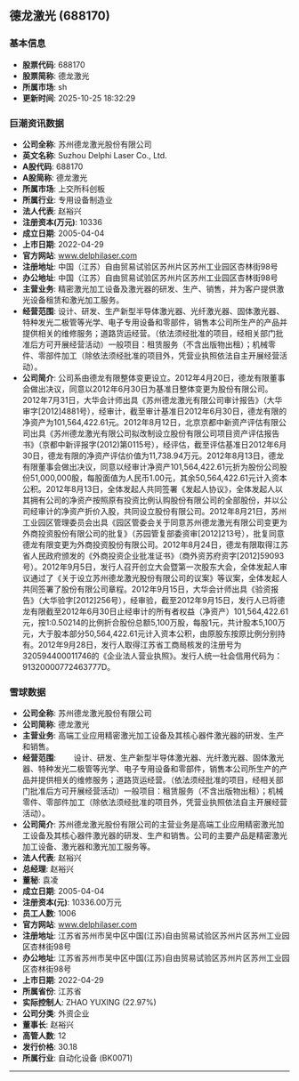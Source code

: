 ## 德龙激光 (688170)

### 基本信息

- **股票代码**: 688170
- **股票简称**: 德龙激光
- **所属市场**: sh
- **更新时间**: 2025-10-25 18:32:29

### 巨潮资讯数据

- **公司全称**: 苏州德龙激光股份有限公司
- **英文名称**: Suzhou Delphi Laser Co., Ltd.
- **A股代码**: 688170
- **A股简称**: 德龙激光
- **所属市场**: 上交所科创板
- **所属行业**: 专用设备制造业
- **法人代表**: 赵裕兴
- **注册资本(万元)**: 10336
- **成立日期**: 2005-04-04
- **上市日期**: 2022-04-29
- **官方网站**: www.delphilaser.com
- **注册地址**: 中国（江苏）自由贸易试验区苏州片区苏州工业园区杏林街98号
- **办公地址**: 中国（江苏）自由贸易试验区苏州片区苏州工业园区杏林街98号
- **主营业务**: 精密激光加工设备及激光器的研发、生产、销售，并为客户提供激光设备租赁和激光加工服务。
- **经营范围**: 设计、研发、生产新型半导体激光器、光纤激光器、固体激光器、特种发光二极管等光学、电子专用设备和零部件，销售本公司所生产的产品并提供相关的维修服务；道路货运经营。（依法须经批准的项目，经相关部门批准后方可开展经营活动）一般项目：租赁服务（不含出版物出租）；机械零件、零部件加工（除依法须经批准的项目外，凭营业执照依法自主开展经营活动）。
- **公司简介**: 公司系由德龙有限整体变更设立。2012年4月20日，德龙有限董事会做出决议，同意以2012年6月30日为基准日整体变更为股份有限公司。2012年7月31日，大华会计师出具《苏州德龙激光有限公司审计报告》（大华审字[2012]4881号），经审计，截至审计基准日2012年6月30日，德龙有限的净资产为101,564,422.61元。2012年8月12日，北京京都中新资产评估有限公司出具《苏州德龙激光有限公司拟改制设立股份有限公司项目资产评估报告书》（京都中新评报字(2012)第0115号），经评估，截至评估基准日2012年6月30日，德龙有限的净资产评估价值为11,738.94万元。2012年8月13日，德龙有限董事会做出决议，同意以经审计净资产101,564,422.61元折为股份公司股份51,000,000股，每股面值为人民币1.00元，其余50,564,422.61元计入资本公积。2012年8月13日，全体发起人共同签署《发起人协议》，全体发起人以其拥有公司的净资产按照原有投资比例认购股份有限公司的全部股份，并以公司经审计的净资产折价入股，共同设立股份有限公司。2012年8月21日，苏州工业园区管理委员会出具《园区管委会关于同意苏州德龙激光有限公司变更为外商投资股份有限公司的批复》（苏园管复部委资审[2012]213号），批复同意德龙有限变更为外商投资股份有限公司。2012年8月24日，德龙有限取得江苏省人民政府颁发的《外商投资企业批准证书》（商外资苏府资字[2012]59093号）。2012年9月5日，发行人召开创立大会暨第一次股东大会，全体发起人审议通过了《关于设立苏州德龙激光股份有限公司的议案》等议案，全体发起人共同签署了股份有限公司章程。2012年9月15日，大华会计师出具《验资报告》（大华验字[2012]256号），经审验，截至2012年9月15日，发行人已将德龙有限截至2012年6月30日止经审计的所有者权益（净资产）101,564,422.61元，按1:0.50214的比例折合股份总额5,100万股，每股1元，共计股本5,100万元，大于股本部分50,564,422.61元计入资本公积，由原股东按原比例分别持有。2012年9月28日，发行人取得江苏省工商局核发的注册号为320594400011746的《企业法人营业执照》。发行人统一社会信用代码为：91320000772463777D。

### 雪球数据

- **公司全称**: 苏州德龙激光股份有限公司
- **公司简称**: 德龙激光
- **主营业务**: 高端工业应用精密激光加工设备及其核心器件激光器的研发、生产和销售。
- **经营范围**: 　　设计、研发、生产新型半导体激光器、光纤激光器、固体激光器、特种发光二极管等光学、电子专用设备和零部件，销售本公司所生产的产品并提供相关的维修服务；道路货运经营。（依法须经批准的项目，经相关部门批准后方可开展经营活动）一般项目：租赁服务（不含出版物出租）；机械零件、零部件加工（除依法须经批准的项目外，凭营业执照依法自主开展经营活动）。
- **公司简介**: 苏州德龙激光股份有限公司的主营业务是高端工业应用精密激光加工设备及其核心器件激光器的研发、生产和销售。公司的主要产品是精密激光加工设备、激光器和激光加工服务等。
- **法人代表**: 赵裕兴
- **总经理**: 赵裕兴
- **董秘**: 袁凌
- **成立日期**: 2005-04-04
- **注册资本(元)**: 10336.00万元
- **员工人数**: 1006
- **官方网站**: www.delphilaser.com
- **注册地址**: 江苏省苏州市吴中区中国(江苏)自由贸易试验区苏州片区苏州工业园区杏林街98号
- **办公地址**: 江苏省苏州市吴中区中国(江苏)自由贸易试验区苏州片区苏州工业园区杏林街98号
- **上市日期**: 2022-04-29
- **所属省份**: 江苏省
- **实际控制人**: ZHAO YUXING (22.97%)
- **公司分类**: 外资企业
- **董事长**: 赵裕兴
- **高管人数**: 12
- **发行价格**: 30.18
- **所属行业**: 自动化设备 (BK0071)

---